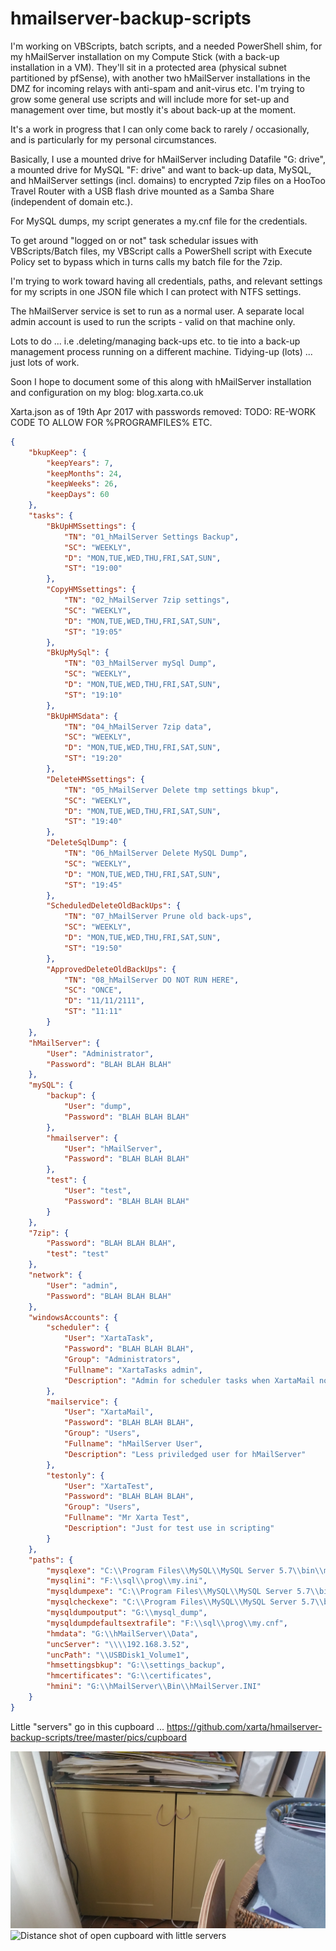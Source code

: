 # hmailserver-backup-scripts
I'm working on VBScripts, batch scripts, and a needed PowerShell shim, for my hMailServer installation on my Compute Stick (with a back-up installation in a VM). They'll sit in a protected area (physical subnet partitioned by pfSense), with another two hMailServer installations in the DMZ for incoming relays with anti-spam and anit-virus etc.  I'm trying to grow some general use scripts and will include more for set-up and management over time, but mostly it's about back-up at the moment.

It's a work in progress that I can only come back to rarely / occasionally, and is particularly for my personal circumstances.

Basically, I use a mounted drive for hMailServer including Datafile "G: drive", a mounted drive for MySQL "F: drive" and want to back-up data, MySQL, and hMailServer settings (incl. domains) to encrypted 7zip files on a HooToo Travel Router with a USB flash drive mounted as a Samba Share (independent of domain etc.).

For MySQL dumps, my script generates a my.cnf file for the credentials.

To get around "logged on or not" task schedular issues with VBScripts/Batch files, my VBScript calls a PowerShell script with Execute Policy set to bypass which in turns calls my batch file for the 7zip.

I'm trying to work toward having all credentials, paths, and relevant settings for my scripts in one JSON file which I can protect with NTFS settings.

The hMailServer service is set to run as a normal user.  A separate local admin account is used to run the scripts - valid on that machine only.

Lots to do ... i.e .deleting/managing back-ups etc. to tie into a back-up management process running on a different machine.  Tidying-up (lots) ... just lots of work.

Soon I hope to document some of this along with hMailServer installation and configuration on my blog: blog.xarta.co.uk

Xarta.json as of 19th Apr 2017 with passwords removed:
TODO: RE-WORK CODE TO ALLOW FOR %PROGRAMFILES% ETC.

```json
{
	"bkupKeep": {
		"keepYears": 7,
		"keepMonths": 24,
		"keepWeeks": 26,
		"keepDays": 60
	},
	"tasks": {
		"BkUpHMSsettings": {
			"TN": "01_hMailServer Settings Backup",
			"SC": "WEEKLY",
			"D": "MON,TUE,WED,THU,FRI,SAT,SUN",
			"ST": "19:00"
		},
		"CopyHMSsettings": {
			"TN": "02_hMailServer 7zip settings",
			"SC": "WEEKLY",
			"D": "MON,TUE,WED,THU,FRI,SAT,SUN",
			"ST": "19:05"
        },
		"BkUpMySql": {
			"TN": "03_hMailServer mySql Dump",
			"SC": "WEEKLY",
			"D": "MON,TUE,WED,THU,FRI,SAT,SUN",
			"ST": "19:10"
		},
		"BkUpHMSdata": {
			"TN": "04_hMailServer 7zip data",
			"SC": "WEEKLY",
			"D": "MON,TUE,WED,THU,FRI,SAT,SUN",
			"ST": "19:20"
		},
		"DeleteHMSsettings": {
			"TN": "05_hMailServer Delete tmp settings bkup",
			"SC": "WEEKLY",
			"D": "MON,TUE,WED,THU,FRI,SAT,SUN",
			"ST": "19:40"
		},
		"DeleteSqlDump": {
			"TN": "06_hMailServer Delete MySQL Dump",
			"SC": "WEEKLY",
			"D": "MON,TUE,WED,THU,FRI,SAT,SUN",
			"ST": "19:45"
		},
		"ScheduledDeleteOldBackUps": {
			"TN": "07_hMailServer Prune old back-ups",
			"SC": "WEEKLY",
			"D": "MON,TUE,WED,THU,FRI,SAT,SUN",
			"ST": "19:50"
		},
		"ApprovedDeleteOldBackUps": {
			"TN": "08_hMailServer DO NOT RUN HERE",
			"SC": "ONCE",
			"D": "11/11/2111",
			"ST": "11:11"
		}
	},
	"hMailServer": {
		"User": "Administrator",
		"Password": "BLAH BLAH BLAH"
	},
	"mySQL": {
		"backup": {
			"User": "dump",
			"Password": "BLAH BLAH BLAH"
		},
		"hmailserver": {
			"User": "hMailServer",
			"Password": "BLAH BLAH BLAH"
		},
		"test": {
			"User": "test",
			"Password": "BLAH BLAH BLAH"
		}
	},
	"7zip": {
		"Password": "BLAH BLAH BLAH",
		"test": "test"
	},
	"network": {
		"User": "admin",
		"Password": "BLAH BLAH BLAH"
	},
	"windowsAccounts": {
		"scheduler": {
			"User": "XartaTask",
			"Password": "BLAH BLAH BLAH",
			"Group": "Administrators",
			"Fullname": "XartaTasks admin",
			"Description": "Admin for scheduler tasks when XartaMail not logged on"
		},
		"mailservice": {
			"User": "XartaMail",
			"Password": "BLAH BLAH BLAH",
			"Group": "Users",
			"Fullname": "hMailServer User",
			"Description": "Less priviledged user for hMailServer"
		},
		"testonly": {
			"User": "XartaTest",
			"Password": "BLAH BLAH BLAH",
			"Group": "Users",
			"Fullname": "Mr Xarta Test",
			"Description": "Just for test use in scripting"
		}
	},
	"paths": {
		"mysqlexe": "C:\\Program Files\\MySQL\\MySQL Server 5.7\\bin\\mysql.exe",
		"mysqlini": "F:\\sql\\prog\\my.ini",
		"mysqldumpexe": "C:\\Program Files\\MySQL\\MySQL Server 5.7\\bin\\mysqldump.exe",
        "mysqlcheckexe": "C:\\Program Files\\MySQL\\MySQL Server 5.7\\bin\\mysqlcheck.exe",
		"mysqldumpoutput": "G:\\mysql_dump",
		"mysqldumpdefaultsextrafile": "F:\\sql\\prog\\my.cnf",
		"hmdata": "G:\\hMailServer\\Data",
		"uncServer": "\\\\192.168.3.52",
		"uncPath": "\\USBDisk1_Volume1",
		"hmsettingsbkup": "G:\\settings_backup",
		"hmcertificates": "G:\\certificates",
		"hmini": "G:\\hMailServer\\Bin\\hMailServer.INI"
	}
}
```

Little "servers" go in this cupboard ... https://github.com/xarta/hmailserver-backup-scripts/tree/master/pics/cupboard

![Picture of plain cupboard doors](/pics/cupboard/20170405_162808.jpg?raw=true "Cupboard for my little servers etc.")
![Distance shot of open cupboard with little servers](/pics/cupboard/20170405_162147.jpg?raw=true "Cupboard for my little servers etc.")
